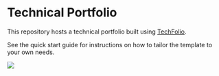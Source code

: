 # Technical Portfolio

This repository hosts a technical portfolio built using [TechFolio](http://techfolios.github.io). 

See the quick start guide for instructions on how to tailor the template to your own needs.

<img src="https://img.shields.io/github/repo-size/rmdhfz/rmdhfz.github.io">

